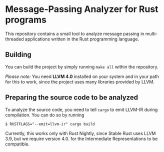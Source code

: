 # Message-Passing Analyzer for Rust programs

This repository contains a small tool to analyze message passing in multi-threaded applications written in the Rust programming language.


## Building
You can build the project by simply running `make all` within the repository. 

_Please note:_ You need **LLVM 4.0** installed on your system and in your path for this to work, since the project uses many libraries provided by LLVM.


## Preparing the source code to be analyzed
To analyze the source code, you need to tell `cargo` to emit LLVM-IR during compilation.
You can do so by running 

```
$ RUSTFLAGS="--emit=llvm-ir" cargo build
```

Currently, this works only with Rust Nightly, since Stable Rust uses LLVM 3.9, but we require version 4.0. for the Intermediate Representations to be compatible.

